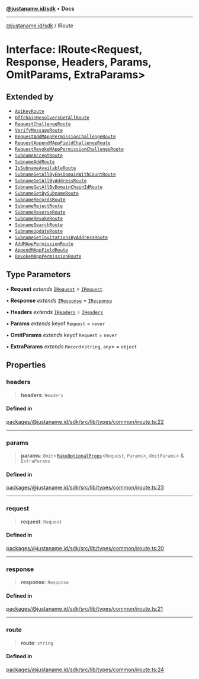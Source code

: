 [**@justaname.id/sdk**](../README.md) • **Docs**

***

[@justaname.id/sdk](../globals.md) / IRoute

# Interface: IRoute\<Request, Response, Headers, Params, OmitParams, ExtraParams\>

## Extended by

- [`ApiKeyRoute`](ApiKeyRoute.md)
- [`OffchainResolversGetAllRoute`](OffchainResolversGetAllRoute.md)
- [`RequestChallengeRoute`](RequestChallengeRoute.md)
- [`VerifyMessageRoute`](VerifyMessageRoute.md)
- [`RequestAddMAppPermissionChallengeRoute`](RequestAddMAppPermissionChallengeRoute.md)
- [`RequestAppendMAppFieldChallengeRoute`](RequestAppendMAppFieldChallengeRoute.md)
- [`RequestRevokeMAppPermissionChallengeRoute`](RequestRevokeMAppPermissionChallengeRoute.md)
- [`SubnameAcceptRoute`](SubnameAcceptRoute.md)
- [`SubnameAddRoute`](SubnameAddRoute.md)
- [`IsSubnameAvailableRoute`](IsSubnameAvailableRoute.md)
- [`SubnameGetAllByEnsDomainWithCountRoute`](SubnameGetAllByEnsDomainWithCountRoute.md)
- [`SubnameGetAllByAddressRoute`](SubnameGetAllByAddressRoute.md)
- [`SubnameGetAllByDomainChainIdRoute`](SubnameGetAllByDomainChainIdRoute.md)
- [`SubnameGetBySubnameRoute`](SubnameGetBySubnameRoute.md)
- [`SubnameRecordsRoute`](SubnameRecordsRoute.md)
- [`SubnameRejectRoute`](SubnameRejectRoute.md)
- [`SubnameReserveRoute`](SubnameReserveRoute.md)
- [`SubnameRevokeRoute`](SubnameRevokeRoute.md)
- [`SubnameSearchRoute`](SubnameSearchRoute.md)
- [`SubnameUpdateRoute`](SubnameUpdateRoute.md)
- [`SubnameGetInvitationsByAddressRoute`](SubnameGetInvitationsByAddressRoute.md)
- [`AddMAppPermissionRoute`](AddMAppPermissionRoute.md)
- [`AppendMAppFieldRoute`](AppendMAppFieldRoute.md)
- [`RevokeMAppPermissionRoute`](RevokeMAppPermissionRoute.md)

## Type Parameters

• **Request** *extends* [`IRequest`](IRequest.md) = [`IRequest`](IRequest.md)

• **Response** *extends* [`IResponse`](IResponse.md) = [`IResponse`](IResponse.md)

• **Headers** *extends* [`IHeaders`](IHeaders.md) = [`IHeaders`](IHeaders.md)

• **Params** *extends* keyof `Request` = `never`

• **OmitParams** *extends* keyof `Request` = `never`

• **ExtraParams** *extends* `Record`\<`string`, `any`\> = `object`

## Properties

### headers

> **headers**: `Headers`

#### Defined in

[packages/@justaname.id/sdk/src/lib/types/common/iroute.ts:22](https://github.com/JustaName-id/JustaName-sdk/blob/626b4b68604f3125538c424811e641247a5bd58d/packages/@justaname.id/sdk/src/lib/types/common/iroute.ts#L22)

***

### params

> **params**: `Omit`\<[`MakeOptionalProps`](../type-aliases/MakeOptionalProps.md)\<`Request`, `Params`\>, `OmitParams`\> & `ExtraParams`

#### Defined in

[packages/@justaname.id/sdk/src/lib/types/common/iroute.ts:23](https://github.com/JustaName-id/JustaName-sdk/blob/626b4b68604f3125538c424811e641247a5bd58d/packages/@justaname.id/sdk/src/lib/types/common/iroute.ts#L23)

***

### request

> **request**: `Request`

#### Defined in

[packages/@justaname.id/sdk/src/lib/types/common/iroute.ts:20](https://github.com/JustaName-id/JustaName-sdk/blob/626b4b68604f3125538c424811e641247a5bd58d/packages/@justaname.id/sdk/src/lib/types/common/iroute.ts#L20)

***

### response

> **response**: `Response`

#### Defined in

[packages/@justaname.id/sdk/src/lib/types/common/iroute.ts:21](https://github.com/JustaName-id/JustaName-sdk/blob/626b4b68604f3125538c424811e641247a5bd58d/packages/@justaname.id/sdk/src/lib/types/common/iroute.ts#L21)

***

### route

> **route**: `string`

#### Defined in

[packages/@justaname.id/sdk/src/lib/types/common/iroute.ts:24](https://github.com/JustaName-id/JustaName-sdk/blob/626b4b68604f3125538c424811e641247a5bd58d/packages/@justaname.id/sdk/src/lib/types/common/iroute.ts#L24)
